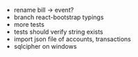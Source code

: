 - rename bill -> event?
- branch react-bootstrap typings
- more tests
- tests should verify string exists
- import json file of accounts, transactions
- sqlcipher on windows
